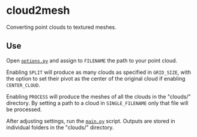 # cloud2mesh
Converting point clouds to textured meshes.

## Use
Open [`options.py`](options.py) and assign to `FILENAME` the path to your point cloud.

Enabling `SPLIT` will produce as many clouds as specified in `GRID_SIZE`, with the option to set their pivot as the center of the original cloud if enabling `CENTER_CLOUD`.

Enabling `PROCESS` will produce the meshes of all the clouds in the "clouds/" directory. By setting a path to a cloud in `SINGLE_FILENAME` only that file will be processed.

After adjusting settings, run the [`main.py`](main.py) script. Outputs are stored in individual folders in the "clouds/" directory.